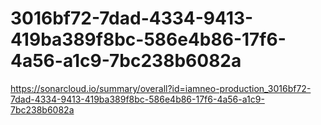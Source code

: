 # 3016bf72-7dad-4334-9413-419ba389f8bc-586e4b86-17f6-4a56-a1c9-7bc238b6082a
https://sonarcloud.io/summary/overall?id=iamneo-production_3016bf72-7dad-4334-9413-419ba389f8bc-586e4b86-17f6-4a56-a1c9-7bc238b6082a

